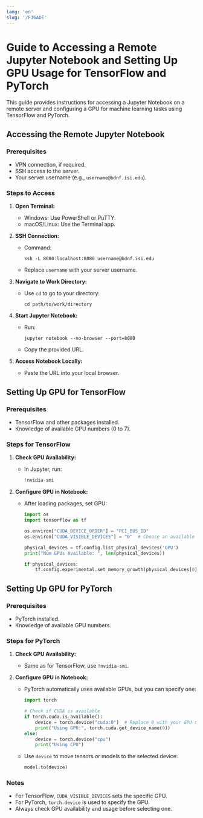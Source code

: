 ```yaml
---
lang: 'en'
slug: '/F16ADE'
---
```


# Guide to Accessing a Remote Jupyter Notebook and Setting Up GPU Usage for TensorFlow and PyTorch

This guide provides instructions for accessing a Jupyter Notebook on a remote server and configuring a GPU for machine learning tasks using TensorFlow and PyTorch.

## Accessing the Remote Jupyter Notebook

### Prerequisites

- VPN connection, if required.
- SSH access to the server.
- Your server username (e.g., `username@bdnf.isi.edu`).

### Steps to Access

1. **Open Terminal:**

   - Windows: Use PowerShell or PuTTY.
   - macOS/Linux: Use the Terminal app.

2. **SSH Connection:**

   - Command:
     ```
     ssh -L 8080:localhost:8080 username@bdnf.isi.edu
     ```
   - Replace `username` with your server username.

3. **Navigate to Work Directory:**

   - Use `cd` to go to your directory:
     ```
     cd path/to/work/directory
     ```

4. **Start Jupyter Notebook:**

   - Run:
     ```
     jupyter notebook --no-browser --port=8080
     ```
   - Copy the provided URL.

5. **Access Notebook Locally:**
   - Paste the URL into your local browser.

## Setting Up GPU for TensorFlow

### Prerequisites

- TensorFlow and other packages installed.
- Knowledge of available GPU numbers (0 to 7).

### Steps for TensorFlow

1. **Check GPU Availability:**

   - In Jupyter, run:
     ```python
     !nvidia-smi
     ```

2. **Configure GPU in Notebook:**

   - After loading packages, set GPU:

     ```python
     import os
     import tensorflow as tf

     os.environ["CUDA_DEVICE_ORDER"] = "PCI_BUS_ID"
     os.environ["CUDA_VISIBLE_DEVICES"] = "0"  # Choose an available GPU

     physical_devices = tf.config.list_physical_devices('GPU')
     print("Num GPUs Available: ", len(physical_devices))

     if physical_devices:
         tf.config.experimental.set_memory_growth(physical_devices[0], True)
     ```

## Setting Up GPU for PyTorch

### Prerequisites

- PyTorch installed.
- Knowledge of available GPU numbers.

### Steps for PyTorch

1. **Check GPU Availability:**

   - Same as for TensorFlow, use `!nvidia-smi`.

2. **Configure GPU in Notebook:**

   - PyTorch automatically uses available GPUs, but you can specify one:

     ```python
     import torch

     # Check if CUDA is available
     if torch.cuda.is_available():
         device = torch.device("cuda:0")  # Replace 0 with your GPU number
         print("Using GPU:", torch.cuda.get_device_name(0))
     else:
         device = torch.device("cpu")
         print("Using CPU")
     ```

   - Use `device` to move tensors or models to the selected device:
     ```python
     model.to(device)
     ```

### Notes

- For TensorFlow, `CUDA_VISIBLE_DEVICES` sets the specific GPU.
- For PyTorch, `torch.device` is used to specify the GPU.
- Always check GPU availability and usage before selecting one.
